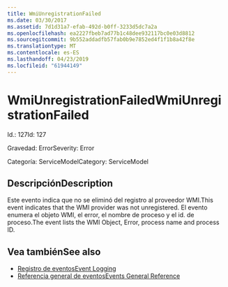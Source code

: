 ```yaml
---
title: WmiUnregistrationFailed
ms.date: 03/30/2017
ms.assetid: 7d1d31a7-efab-492d-b0ff-3233d5dc7a2a
ms.openlocfilehash: ea2227fbeb7ad77b1c48dee932117bc0e03d8812
ms.sourcegitcommit: 9b552addadfb57fab0b9e7852ed4f1f1b8a42f8e
ms.translationtype: MT
ms.contentlocale: es-ES
ms.lasthandoff: 04/23/2019
ms.locfileid: "61944149"
---
```

# <a name="wmiunregistrationfailed"></a><span data-ttu-id="0b506-102">WmiUnregistrationFailed</span><span class="sxs-lookup"><span data-stu-id="0b506-102">WmiUnregistrationFailed</span></span>
<span data-ttu-id="0b506-103">Id.: 127</span><span class="sxs-lookup"><span data-stu-id="0b506-103">Id: 127</span></span>  
  
 <span data-ttu-id="0b506-104">Gravedad: Error</span><span class="sxs-lookup"><span data-stu-id="0b506-104">Severity: Error</span></span>  
  
 <span data-ttu-id="0b506-105">Categoría: ServiceModel</span><span class="sxs-lookup"><span data-stu-id="0b506-105">Category: ServiceModel</span></span>  
  
## <a name="description"></a><span data-ttu-id="0b506-106">Descripción</span><span class="sxs-lookup"><span data-stu-id="0b506-106">Description</span></span>  
 <span data-ttu-id="0b506-107">Este evento indica que no se eliminó del registro al proveedor WMI.</span><span class="sxs-lookup"><span data-stu-id="0b506-107">This event indicates that the WMI provider was not unregistered.</span></span> <span data-ttu-id="0b506-108">El evento enumera el objeto WMI, el error, el nombre de proceso y el id. de proceso.</span><span class="sxs-lookup"><span data-stu-id="0b506-108">The event lists the WMI Object, Error, process name and process ID.</span></span>  
  
## <a name="see-also"></a><span data-ttu-id="0b506-109">Vea también</span><span class="sxs-lookup"><span data-stu-id="0b506-109">See also</span></span>

- [<span data-ttu-id="0b506-110">Registro de eventos</span><span class="sxs-lookup"><span data-stu-id="0b506-110">Event Logging</span></span>](../../../../../docs/framework/wcf/diagnostics/event-logging/index.md)
- [<span data-ttu-id="0b506-111">Referencia general de eventos</span><span class="sxs-lookup"><span data-stu-id="0b506-111">Events General Reference</span></span>](../../../../../docs/framework/wcf/diagnostics/event-logging/events-general-reference.md)
